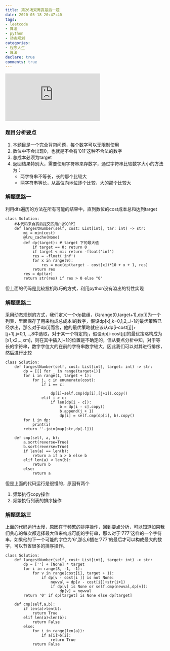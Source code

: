 ```yaml
---
title: 第26场双周赛最后一题
date: 2020-05-18 20:47:40
tags:
- leetcode
- 算法
- python
- 动态规划
categories:
- 程序人生
- 算法
declare: true
comments: true
---
```


![图片](http://api.mtyqx.cn/api/random.php?x)
<!-- more -->

### 题目分析要点
1. 本题目是一个完全背包问题，每个数字可以无限制使用
1. 数位中不会出现0，也就是不会有'011'这种不合法的数字
2. 总成本必须为target
3. 返回结果特别大，需要使用字符串来存数字，通过字符串比较数字大小的方法为：
    - 两字符串不等长，长的那个比较大
    - 两字符串等长，从高位向地位逐个比较，大的那个比较大

### 解题思路一
利用dfs遍历的方法在所有可能的结果中，直到数位的cost成本总和达到target

```
class Solution:
    #本代码来自赛后提交区用户@SQRPI
    def largestNumber(self, cost: List[int], tar: int) -> str:
        mi = min(cost)
        @lru_cache(None)
        def dp(target): # target 下的最大值
            if target == 0: return 0
            if target < mi: return -float('inf')
            res = -float('inf')
            for x in range(9):
                res = max(dp(target - cost[x])*10 + x + 1, res)
            return res
        res = dp(tar)
        return str(res) if res > 0 else "0"
```
但上面的代码是比较投机取巧的方式，利用python没有溢出的特性实现


### 解题思路二
采用动态规划的方式，我们定义一个dp数组，i为range(0,target+1),dp[i]为一个列表，里面保存了用来构成总成本i的数字，假设dp[k],k=0,1,2,..i-1的最优策略已经求出，那么对于dp[i]而言，他的最优策略就应该从dp[i-cost[j]]+[j+1],j=0,1,...,8中选取，对于某一个特定的j，假设dp[i-cost[j]]的最优策略构成为[x1,x2,..,xm]，则在其中插入j+1的位置是不确定的，但从要点分析中知，对于等长的字符串，数字字位大的在前的字符串数字较大，因此我们可以对其进行排序，然后进行比较

```
class Solution:
    def largestNumber(self, cost: List[int], target: int) -> str:
        dp = [[] for _ in range(target+1)]
        for i in range(1, target + 1):
            for j, c in enumerate(cost):
                if i == c:

                    dp[i]=self.cmp(dp[i],[j+1]).copy()
                elif i > c:
                    if len(dp[i - c]):
                        b = dp[i - c].copy()
                        b.append(j + 1)
                        dp[i] = self.cmp(dp[i], b).copy()
        for i in dp:
            print(i)
        return ''.join(map(str,dp[-1]))

    def cmp(self, a, b):
        a.sort(reverse=True)
        b.sort(reverse=True)
        if len(a) == len(b):
            return a if a > b else b
        elif len(a) < len(b):
            return b
        else:
            return a
```
但是上面的代码运行是很慢的，原因有两个
1. 频繁执行copy操作
2. 频繁执行列表的排序操作

### 解题思路三
上面的代码运行太慢，原因在于频繁的排序操作，回到要点分析，可以知道如果我们贪心的每次都选择最大值来构成可能的字符串，那么对于'777'这样的一个字符串，如果他的下一个可能的字位为'6',那么6插在'777'的最后才可以构成最大的数字，可以节省很多的排序操作。

```
class Solution:
    def largestNumber(self, cost: List[int], target: int) -> str:
        dp = [''] + [None] * target
        for i in range(8, -1, -1):
            for v in range(cost[i], target + 1):
                if dp[v - cost[i ]] is not None:
                    newval = dp[v - cost[i]]+str(i+1)
                    if dp[v] is None or self.cmp(newval,dp[v]):
                        dp[v] = newval
        return '0' if dp[target] is None else dp[target]

    def cmp(self,a,b):
        if len(a)>len(b):
            return True
        elif len(a)<len(b):
            return False
        else:
            for i in range(len(a)):
                if a[i]>b[i]:
                    return True
            return False
```